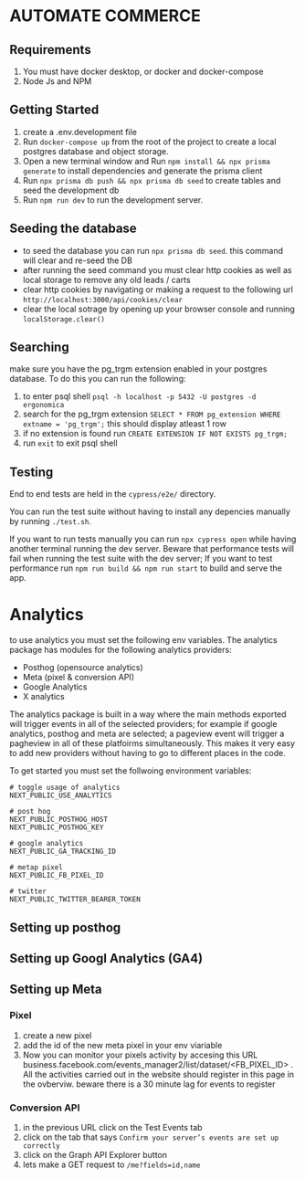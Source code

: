 # AUTOMATE COMMERCE

## Requirements
1. You must have docker desktop, or docker and docker-compose
2. Node Js and NPM

## Getting Started
1. create a .env.development file
1. Run `docker-compose up` from the root of the project to create a local postgres database and object storage.
2. Open a new terminal window and Run `npm install && npx prisma generate` to install dependencies and generate the prisma client
3. Run `npx prisma db push && npx prisma db seed` to create tables and seed the development db
4. Run `npm run dev` to run the development server.

## Seeding the database
- to seed the database you can run `npx prisma db seed`. this command will clear and re-seed the DB
- after running the seed command you must clear http cookies as well as local storage to remove any old leads / carts
- clear http cookies by navigating or making a request to the following url `http://localhost:3000/api/cookies/clear`
- clear the local sotrage by opening up your browser console and running `localStorage.clear()`

## Searching
make sure you have the pg_trgm extension enabled in your postgres database. To do this you can run the following:
1. to enter psql shell `psql -h localhost -p 5432 -U postgres -d ergonomica`
2. search for the pg_trgm extension `SELECT * FROM pg_extension WHERE extname = 'pg_trgm';` this should display atleast 1 row
3. if no extension is found run `CREATE EXTENSION IF NOT EXISTS pg_trgm;`
4. run `exit` to exit psql shell

## Testing
End to end tests are held in the `cypress/e2e/` directory.

You can run the test suite without having to install any depencies manually by running `./test.sh`.

If you want to run tests manually you can run `npx cypress open` while having another terminal running the dev server. Beware that performance tests will fail when running the test suite with the dev server; If you want to test performance run `npm run build && npm run start` to build and serve the app.


# Analytics
to use analytics you must set the following env variables. The analytics package has modules for the following analytics providers:
- Posthog (opensource analytics)
- Meta (pixel & conversion API)
- Google Analytics
- X analytics

The analytics package is built in a way where the main methods exported will trigger events in all of the selected providers; for example if google analytics, posthog and meta are selected; a pageview event will trigger a pagheview in all of these platfoirms simultaneously. This makes it very easy to add new providers without having to go to different places in the code.

To get started you must set the follwoing environment variables:

```
# toggle usage of analytics
NEXT_PUBLIC_USE_ANALYTICS

# post hog
NEXT_PUBLIC_POSTHOG_HOST
NEXT_PUBLIC_POSTHOG_KEY

# google analytics
NEXT_PUBLIC_GA_TRACKING_ID

# metap pixel
NEXT_PUBLIC_FB_PIXEL_ID

# twitter
NEXT_PUBLIC_TWITTER_BEARER_TOKEN
```

## Setting up posthog

## Setting up Googl Analytics (GA4)

## Setting up Meta

### Pixel
1. create a new pixel
2. add the id of the new meta pixel in your env viariable
3. Now you can monitor your pixels activity by accesing this URL business.facebook.com/events_manager2/list/dataset/<FB_PIXEL_ID> . All the activities carried out in the website should register in this page in the ovberviw. beware there is a 30 minute lag for events to register

### Conversion API
1. in the previous URL click on the Test Events tab
2. click on the tab that says `Confirm your server’s events are set up correctly`
3. click on the Graph API Explorer button
4. lets make a GET request to `/me?fields=id,name`